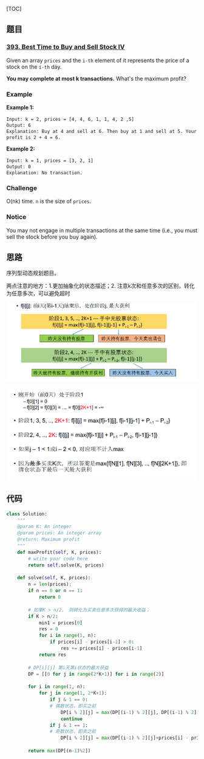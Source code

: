 [TOC]

## 题目

### [393. Best Time to Buy and Sell Stock IV](https://www.lintcode.com/problem/best-time-to-buy-and-sell-stock-iv/description)

Given an array `prices` and the `i-th` element of it represents the price of a stock on the `i-th` day.

**You may complete at most k transactions.** What's the maximum profit?

### Example

**Example 1:**

```
Input: k = 2, prices = [4, 4, 6, 1, 1, 4, 2 ,5]
Output: 6
Explanation: Buy at 4 and sell at 6. Then buy at 1 and sell at 5. Your profit is 2 + 4 = 6.
```

**Example 2:**

```
Input: k = 1, prices = [3, 2, 1]
Output: 0
Explanation: No transaction.
```

### Challenge

O(nk) time. `n` is the size of `prices`.

### Notice

You may not engage in multiple transactions at the same time (i.e., you must sell the stock before you buy again).

## 思路

序列型动态规划题目。

两点注意的地方：1.更加抽象化的状态描述；2. 注意k次和任意多次的区别，转化为任意多次，可以避免超时

![转移方程](../../assets/393.best-time-to-buy-and-sell-stock-iv.png)

![边界情况](../../assets/393.best-time-to-buy-and-sell-stock-iv-2.png)

## 代码

```python
class Solution:
    """
    @param K: An integer
    @param prices: An integer array
    @return: Maximum profit
    """
    def maxProfit(self, K, prices):
        # write your code here
        return self.solve(K, prices)
        
    def solve(self, K, prices):
        n = len(prices);
        if n == 0 or n == 1:
            return 0
        
        # 如果K > n/2， 则转化为买卖任意多次获得的最大收益；
        if K > n/2:
            min1 = prices[0]
            res = 0
            for i in range(1, n):
                if prices[i] - prices[i-1] > 0:
                    res += prices[i] - prices[i-1]
            return res
        
        # DP[i][j] 第i天第i状态的最大获益
        DP = [[0 for j in range(2*K+1)] for i in range(2)]
        
        for i in range(1, n):
            for j in range(1, 2*K+1):
                if j & 1 == 0:
                # 偶数状态，即买之前
                    DP[i % 2][j] = max(DP[(i-1) % 2][j], DP[(i-1) % 2][j-1] + prices[i] - prices[i-1])
                    continue
                if j & 1 == 1:
                # 奇数状态，即卖之前
                    DP[i % 2][j] = max(DP[(i-1) % 2][j]+prices[i] - prices[i-1], DP[(i-1) % 2][j-1])
                
        return max(DP[(n-1)%2])
```

